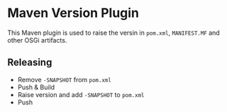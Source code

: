 # Maven Version Plugin

This Maven plugin is used to raise the versin in `pom.xml`, `MANIFEST.MF` and other OSGi artifacts.

## Releasing

- Remove `-SNAPSHOT` from `pom.xml`
- Push & Build
- Raise version and add `-SNAPSHOT` to `pom.xml`
- Push
